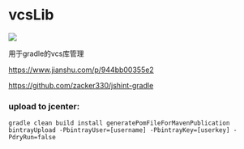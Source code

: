 # vcsLib
<p>
<a href='https://bintray.com/ningopensource/maven/vcsLib?source=watch' alt='Get automatic notifications about new "vcsLib" versions'><img src='https://www.bintray.com/docs/images/bintray_badge_color.png'></a>
</P>
用于gradle的vcs库管理

https://www.jianshu.com/p/944bb00355e2

https://github.com/zacker330/jshint-gradle


### upload to jcenter:
`
gradle clean build install generatePomFileForMavenPublication bintrayUpload -PbintrayUser=[username] -PbintrayKey=[userkey] -PdryRun=false
`